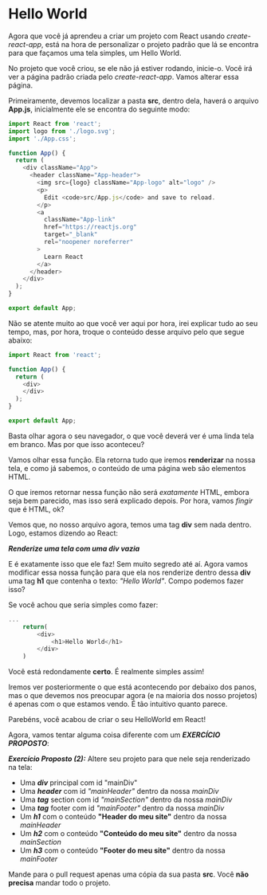 # Hello World

Agora que você já aprendeu a criar um projeto com React usando *create-react-app*, está na hora de personalizar o projeto padrão que lá se encontra para que façamos uma tela simples, um Hello World.

No projeto que você criou, se ele não já estiver rodando, inicie-o. Você irá ver a página padrão criada pelo *create-react-app*. Vamos alterar essa página.

Primeiramente, devemos localizar a pasta **src**, dentro dela, haverá o arquivo **App.js**, inicialmente ele se encontra do seguinte modo:

```JavaScript
import React from 'react';
import logo from './logo.svg';
import './App.css';

function App() {
  return (
    <div className="App">
      <header className="App-header">
        <img src={logo} className="App-logo" alt="logo" />
        <p>
          Edit <code>src/App.js</code> and save to reload.
        </p>
        <a
          className="App-link"
          href="https://reactjs.org"
          target="_blank"
          rel="noopener noreferrer"
        >
          Learn React
        </a>
      </header>
    </div>
  );
}

export default App;
```

Não se atente muito ao que você ver aqui por hora, irei explicar tudo ao seu tempo, mas, por hora, troque o conteúdo desse arquivo pelo que segue abaixo:

```JavaScript
import React from 'react';

function App() {
  return (
    <div>
    </div>
  );
}

export default App;
```

Basta olhar agora o seu navegador, o que você deverá ver é uma linda tela em branco. Mas por que isso aconteceu?

Vamos olhar essa função. Ela retorna tudo que iremos **renderizar** na nossa tela, e como já sabemos, o conteúdo de uma página web são elementos HTML.

O que iremos retornar nessa função não será *exatamente* HTML, embora seja bem parecido, mas isso será explicado depois. Por hora, vamos *fingir* que é HTML, ok?

Vemos que, no nosso arquivo agora, temos uma tag **div** sem nada dentro. Logo, estamos dizendo ao React:

***Renderize uma tela com uma div vazia***

E é exatamente isso que ele faz! Sem muito segredo até aí. Agora vamos modificar essa nossa função para que ela nos renderize dentro dessa **div** uma tag **h1** que contenha o texto: *"Hello World"*. Compo podemos fazer isso?

Se você achou que seria simples como fazer:

```JavaScript
...
	return(
		<div>
			<h1>Hello World</h1>
		</div>
	)
```

Você está redondamente **certo**. É realmente simples assim!

Iremos ver posteriormente o que está acontecendo por debaixo dos panos, mas o que devemos nos preocupar agora (e na maioria dos nosso projetos) é apenas com o que estamos vendo. É tão intuitivo quanto parece.

Parebéns, você acabou de criar o seu HelloWorld em React!

Agora, vamos tentar alguma coisa diferente com um ***EXERCÍCIO PROPOSTO***:

***Exercício Proposto (2):***
Altere seu projeto para que nele seja renderizado na tela:

* Uma ***div*** principal com id "mainDiv"
* Uma ***header*** com id *"mainHeader"* dentro da nossa *mainDiv*
* Uma ***tag*** section com id *"mainSection"* dentro da nossa *mainDiv*
* Uma ***tag*** footer com id *"mainFooter"* dentro da nossa *mainDiv*
* Um ***h1*** com o conteúdo **"Header do meu site"** dentro da nossa *mainHeader*
* Um ***h2*** com o conteúdo **"Conteúdo do meu site"** dentro da nossa *mainSection*
* Um ***h3*** com o conteúdo **"Footer do meu site"** dentro da nossa *mainFooter*

Mande para o pull request apenas uma cópia da sua pasta **src**. Você **não precisa** mandar todo o projeto.
